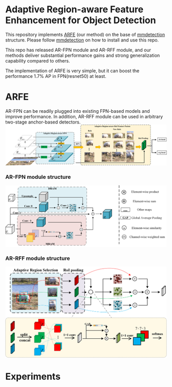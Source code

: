 # Adaptive Region-aware Feature Enhancement for Object Detection
This repository implements [ARFE]() (our method) on the base of [mmdetection](https://github.com/open-mmlab/mmdetection) structure. Please follow [mmdetection](https://github.com/open-mmlab/mmdetection) on how to install and use this repo.

This repo has released AR-FPN module and AR-RFF module, and our methods deliver substantial performance gains and strong generalization capability compared to others.

The implementation of ARFE is very simple, but it can boost the performance 1.7% AP in FPN(resnet50) at least.

# ARFE
AR-FPN can be readily plugged into existing FPN-based models and improve performance. In addition, AR-RFF module can be used in arbitrary two-stage anchor-based detectors.
![architecture](imgs/4.png)
### AR-FPN module structure
![AR-FPN](imgs/5.png)
### AR-RFF module structure
![AR-RFF](imgs/6.png)

# Experiments
